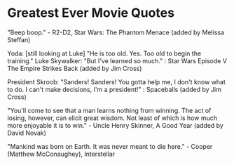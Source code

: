 # Greatest Ever Movie Quotes

"Beep boop." - R2-D2, Star Wars: The Phantom Menace (added by Melissa Steffan)

Yoda: [still looking at Luke] "He is too old. Yes. Too old to begin the training."
Luke Skywalker: "But I've learned so much." : Star Wars Episode V The Empire Strikes Back (added by Jim Cross)

President Skroob: "Sanders! Sanders! You gotta help me, I don't know what to do. I can't make decisions, I'm a president!" : Spaceballs (added by Jim Cross)

"You'll come to see that a man learns nothing from winning. The act of losing, however, can elicit great
wisdom. Not least of which is how much more enjoyable it is to win." - Uncle Henry Skinner, A Good Year (added by David Novak)

"Mankind was born on Earth. It was never meant to die here." - Cooper (Matthew McConaughey), Interstellar

